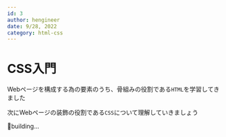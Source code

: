```yaml
---
id: 3
author: hengineer
date: 9/28, 2022
category: html-css
---
```



# CSS入門

Webページを構成する為の要素のうち、骨組みの役割である`HTML`を学習してきました

次にWebページの装飾の役割である`CSS`について理解していきましょう

🚧building...